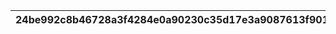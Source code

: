 |24be992c8b46728a3f4284e0a90230c35d17e3a9087613f901579978498e620a|faacae8a115278c1e96027cd00b7b41630e562bb7ea804c60105dcc9b1fa099d|6e53c8a26be5d2ee5d607074a54b7b0dba19412836078a8dbb3bcfc9ce9a3453|6541b498131b1268a440455316474f2c6d45d2e5958ee6767252f88d6028be45|2fe074e342402d18e1b215f036db6e2ebb7340946cc30e64e651a4ad79a3b8e0|
| --- | --- | --- | --- | --- |